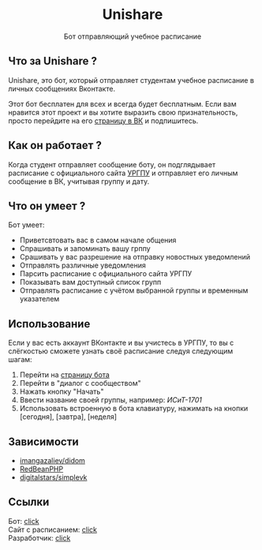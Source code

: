 <h1 align="center">Unishare</h1>
<p align="center">Бот отправляющий учебное расписание</p>
<h2>Что за Unishare ?</h2>
<p>Unishare, это бот, который отправляет студентам учебное расписание в личных сообщениях Вконтакте.</p>
<p>Этот бот бесплатен для всех и всегда будет бесплатным. Если вам нравится этот проект и вы хотите выразить свою признательность, просто перейдите на его <a href="https://vk.com/uspu_timetable_bot">страницу в ВК</a> и подпишитесь.</p>
<h2>Как он работает ?</h2>
<p>Когда студент отправляет сообщение боту, он подглядывает расписание с официального сайта <a href="https://uspu.ru/education/eios/schedule/">УРГПУ</a> и отправляет его личным сообщение в ВК, учитывая группу и дату.</p>
<h2>Что он умеет ?</h2>
<p>Бот умеет:</p>
<ul>
<li>Приветсвтовать вас в самом начале общения</li>
<li>Спрашивать и запоминать вашу грппу</li>
<li>Срашивать у вас разрешение на отправку новостных уведомлений</li>
<li>Отправлять различные уведомления</li>
<li>Парсить расписание с официального сайта УРГПУ</li>
<li>Показывать вам доступный список групп</li>
<li>Отправлять расписание с учётом выбранной группы и временным указателем</li>
</ul>
<h2>Использование</h2>
<p>Если у вас есть аккаунт ВКонтакте и вы учистесь в УРГПУ, то вы с слёгкостью сможете узнать своё расписание следуя следующим шагам:</p>
<ol>
<li>Перейти на <a href="https://vk.com/uspu_timetable_bot">страницу бота</a></li>
<li>Перейти в "диалог с сообществом"</li>
<li>Нажать кнопку "Начать"</li>
<li>Ввести название своей группы, например: <i>ИСиТ-1701</i></li>
<li>Использовать встроенную в бота клавиатуру, нажимать на кнопки [сегодня], [завтра], [неделя]</li>
</ol>
<h2>Зависимости</h2>
<ul>
<li><a href="https://github.com/Imangazaliev/DiDOM">imangazaliev/didom</a></li>
<li><a href="https://redbeanphp.com/index.php">RedBeanPHP</a></li>
<li><a href="https://github.com/digitalstars/simplevk">digitalstars/simplevk</a></li>
</ul>
<h2>Ссылки</h2>
Бот: <a href="https://vk.com/uspu_timetable_bot">click</a><br>
Сайт с расписанием: <a href="https://uspu.ru/education/eios/schedule/">click</a><br>
Разработчик: <a href="https://vk.com/aleksandrovdd">click</a><br>




